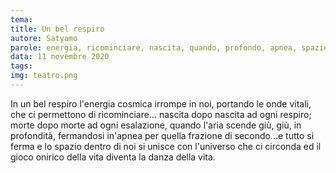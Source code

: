 ```yaml
---
tema:
title: Un bel respiro
autore: Satyamo
parole: energia, ricominciare, nascita, quando, profondo, apnea, spazio, onirico
data: 11 novembre 2020
tags: 
img: teatro.png
---
```

In un bel respiro l'energia cosmica irrompe in noi, portando le onde vitali, che ci permettono di ricominciare... nascita dopo nascita ad ogni respiro; morte dopo morte ad ogni esalazione, quando l'aria scende giù, giù, in profondità, fermandosi in'apnea per quella frazione di secondo...e tutto si ferma e lo spazio dentro di noi si unisce con l'universo che ci circonda ed il gioco onirico della vita diventa la danza della vita. 
